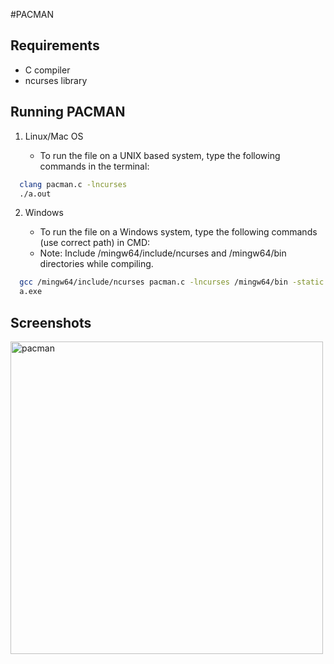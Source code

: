 #PACMAN

## Requirements
  - C compiler
  - ncurses library


## Running PACMAN

1. Linux/Mac OS

    - To run the file on a UNIX based system, type the following commands in the terminal: 

```bash
  clang pacman.c -lncurses
  ./a.out
```
    
2. Windows

   - To run the file on a Windows system, type the following commands (use correct path) in CMD:
   - Note: Include /mingw64/include/ncurses and /mingw64/bin directories while compiling.

```bash
  gcc /mingw64/include/ncurses pacman.c -lncurses /mingw64/bin -static
  a.exe
```


## Screenshots
<img width="500" alt="pacman" src="https://user-images.githubusercontent.com/91797078/190451842-115789fe-cf88-483d-8e11-d1ebed0f2fb1.png">
